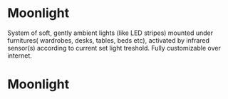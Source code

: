 Moonlight
====================

System of soft, gently ambient lights (like LED stripes) mounted under furnitures( wardrobes, desks, tables, beds etc), activated by infrared sensor(s) according to current set light treshold. Fully customizable over internet.  
# Moonlight

